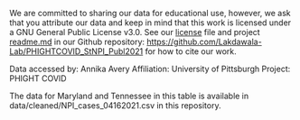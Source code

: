 We are committed to sharing our data for educational use, however, we ask that you attribute our data and keep in mind that this work is licensed under a GNU General Public License v3.0. See our [license](https://github.com/Lakdawala-Lab/PHIGHTCOVID_StNPI_Publ2021/blob/main/LICENSE) file and project [readme.md](https://github.com/Lakdawala-Lab/PHIGHTCOVID_StNPI_Publ2021/blob/main/README.md) in our Github repository: https://github.com/Lakdawala-Lab/PHIGHTCOVID_StNPI_Publ2021 for how to cite our work. 

Data accessed by: Annika Avery
Affiliation: University of Pittsburgh
Project: PHIGHT COVID

The data for Maryland and Tennessee	in this table is available in data/cleaned/NPI_cases_04162021.csv in this repository. 					